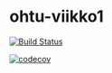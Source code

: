 # ohtu-viikko1

[![Build Status](https://travis-ci.org/wametsol/ohtu-viikko1.svg?branch=master)](https://travis-ci.org/wametsol/ohtu-viikko1)

[![codecov](https://codecov.io/gh/wametsol/ohtu-viikko1/branch/master/graph/badge.svg)](https://codecov.io/gh/wametsol/ohtu-viikko1)
